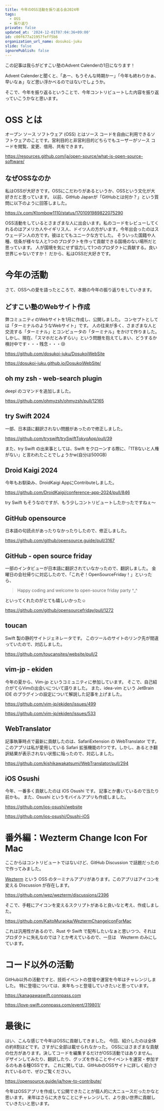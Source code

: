 ```yaml
---
title: 今年のOSS活動を振り返る会2024年
tags:
  - OSS
  - 振り返り
private: false
updated_at: '2024-12-01T07:04:36+09:00'
id: c00f677a21957feff5b6
organization_url_name: dosukoi-juku
slide: false
ignorePublish: false
---
```

この記事は我らがどすこい塾のAdvent Calenderの1日になります！

Advent Calenderと聞くと、「あー、もうそんな時期かー」「今年も終わりかぁ、早いなぁ」など思い浮かべるのではないでしょうか。

そこで、今年を振り返るということで、今年コントリビュートした内容を振り返っていこうかなと思います。

# OSS とは
オープン ソース ソフトウェア (OSS) とはソース コードを自由に利用できるソフトウェアのことです。営利目的と非営利目的どちらでもユーザーがソース コードを閲覧、変更、借用、共有できます。

https://resources.github.com/ja/open-source/what-is-open-source-software/

## なぜOSSなのか
私はOSSが大好きです。OSSにこだわりがあるというか、OSSという文化が大好きだと思っています。
以前、GitHub Japanが「GitHubとは何か？」という質問に以下のように回答しました。

https://x.com/Ktombow1110/status/1701091989822075290

OSS活動をしているとさまざまな人に出会います。私のコードをレビューしてくれるのはアメリカ人やイギリス人、ドイツ人の方がいます。今年出会ったのはスウェーデン人の方です。彼はとてもユニークな方でした。
そういった国籍や人種、信条が様々な人と1つのプロダクトを作って貢献できる国境のない場所だと思っています。
人が国境を気にせず協力して1つのプロダクトに貢献する。良い世界じゃないですか！
だから、私はOSSだ大好きです。

# 今年の活動
さて、OSSへの愛を語ったところで、本題の今年の振り返りをしていきます。

## どすこい塾のWebサイト作成
弊コミュニティのWebサイトを1月に作成し、公開しました。
コンセプトとしては「ターミナルのようなWebサイト」です。
人の往来が多く、さまざまな人と交流する「ターミナル」とコンピュータの「ターミナル」をかけて作りました。
しかし、現在、「スマホだとみずらい」という問題を抱えてしまい、どうするか検討中です・・・残念・・・😢

https://github.com/dosukoi-juku/DosukoiWebSite

https://dosukoi-juku.github.io/DosukoiWebSite/

## oh my zsh - web-search plugin

deepl のコマンドを追加しました。

https://github.com/ohmyzsh/ohmyzsh/pull/12165

## try Swift 2024

一部、日本語に翻訳されない問題があったので修正しました。

https://github.com/tryswift/trySwiftTokyoApp/pull/39

また、try Swift の出来事としては、Swift をクローンする際に、「1TBないと人権がない」と言われたことでしょうかw(自分は500GB)

## Droid Kaigi 2024

今年もお馴染み、DroidKaigi AppにContributeしました。

https://github.com/DroidKaigi/conference-app-2024/pull/846

try Swift もそうなのですが、もう少しコントリビュートしたかったですねぇ〜

## GitHub opensource

日本語の句読点があったりなかったりしたので、修正しました。

https://github.com/github/opensource.guide/pull/3167

## GitHub - open source friday

一部のインタビューが日本語に翻訳されていなかったので、翻訳しました。
金曜日の会社帰りに対応したので、「これぞ！OpenSourceFriday！」といったら、

> Happy coding and welcome to open-source friday party ^_^

といってくれたのがとても嬉しいかった☺️

https://github.com/github/opensourcefriday/pull/1272

## toucan
Swift 製の静的サイトジェネレータです。
このツールのサイトのリンク先が間違っていたので、対応しました。

https://github.com/toucansites/website/pull/2

## vim-jp - ekiden
今年の夏から、Vim-jp というコミュニティに参加しています。
そこで、自己紹介がてらVimの出会いについて語りました。
また、idea-vim という JetBrain IDE のプラグインの設定について解説した記事を上げました。

https://github.com/vim-jp/ekiden/issues/499

https://github.com/vim-jp/ekiden/issues/533

## WebTranslator

記事執筆時点で最新に貢献したのは、SafariExtension の WebTranslator です。このアプリは私が愛用している Safari 拡張機能の1つです。しかし、あるとき翻訳結果が表示されない状態に陥ったので、対応しました。

https://github.com/kishikawakatsumi/WebTranslator/pull/294

## iOS Osushi

今年、一番多く貢献したのは iOS Osushi です。
記事とか書いているので当たり前かも。
また、Osushi というモバイルアプリも作成しました。

https://github.com/ios-osushi/website

https://github.com/ios-osushi/Osushi-iOS

# 番外編：Wezterm Change Icon For Mac
ここからはコントリビュートではないけど、GitHub Discussion で話題だったので作ってみました。

[Wezterm](https://github.com/wez/wezterm) という OSS のターミナルアプリがあります。このアプリはアイコンを変える Discussion が存在します。

https://github.com/wez/wezterm/discussions/2396

そこで、手軽にアイコンを変えるスクリプトがあると良いなと考え、作成しました。

https://github.com/KaitoMuraoka/WeztermChangeIconForMac

これは汎用性があるので、Rust や Swift で配布したいなぁと思いつつ、それはプロダクトに失礼なのでは？とか考えているので、一旦は　Wezterm のみにしています。

# コード以外の活動
GitHub以外の活動ですと、技術イベントの登壇や運営を今年はチャレンジしました。
特に登壇については、来年もっと登壇していきたいと思っています。

https://kanagawaswift.connpass.com

https://love-swift.connpass.com/event/319801/

# 最後に
はい、こんな感じで今年はOSSに貢献してきました。
今回、紹介したのは全体の約8割ほどです。さすがに全部は載せられなかった。
OSSにはさまざまな貢献の仕方があります。決してコードを編集するだけがOSS活動ではありません。
デザインしてみたり、翻訳したり、グッズを作ることやイベントを運営・参加するのもある種OSSです。
これに関しては、GitHubのOSSサイトに詳しく紹介されているので、ぜひご覧ください。

https://opensource.guide/ja/how-to-contribute/

今年はOSSアプリを作成して公開できたことが個人的に大ニュースだったかなと思います。
来年はさらに大きなことにチャレンジして、より良い世界に貢献していきたいと思います。
